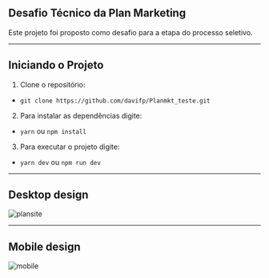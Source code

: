 ## Desafio Técnico da Plan Marketing

Este projeto foi proposto como desafio para a etapa do processo seletivo.

---

## Iniciando o Projeto

1. Clone o repositório:

- `git clone https://github.com/davifp/Planmkt_teste.git`

2. Para instalar as dependências digite:

- `yarn` ou `npm install`

3. Para executar o projeto digite:

- `yarn dev` ou `npm run dev`

---

## Desktop design

![plansite](https://user-images.githubusercontent.com/56058239/199301001-691867e2-fded-4b27-9143-0e48140eb8ca.png)

---

## Mobile design
![mobile](https://user-images.githubusercontent.com/56058239/199302324-b9e169e6-8772-413a-a6d1-619d7d1b7742.png)

